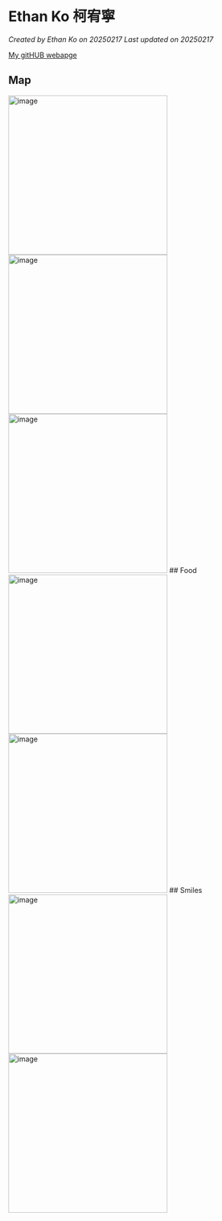 # Ethan Ko 柯宥寧

*Created by Ethan Ko on 20250217 Last updated on 20250217*

[My gitHUB webapge](https://github.com/EthanKo0205)


## Map
<img width="316" alt="image" src="https://i.ytimg.com/vi/_GiB2WWrPMg/hq720.jpg?sqp=-oaymwEhCK4FEIIDSFryq4qpAxMIARUAAAAAGAElAADIQj0AgKJD&rs=AOn4CLAcejQnGB0lJvMMw_WSVvDnejn--Q" />
<img width="316" alt="image" src="https://www.nccu.edu.tw/var/file/0/1000/pictures/74/part_14560_9552802_16023.jpg" />
<img width="316" alt="image" src="https://bizweb.dktcdn.net/100/180/874/files/nycu-2.jpg?v=1665045510670" />
## Food
<img width="316" alt="image" src="https://promova.com/content/small_italian_food_words_26076fb3f5.png" />
<img width="316" alt="image" src="https://japan-food-guide-prod.s3.ap-northeast-1.amazonaws.com/uploads/article/cover_image/000/000/007/84a54ff0d5428323f4b35273d74e43d08e7cb2e5fe0d763ea0b74715681d21b2/eye_catch_sushi.jpg?1734062190" />
## Smiles
<img width="316" alt="image" src="[https://assets.meetnewbooks.com/docImage/76047_kokoro-doc-image.webp](https://assets.meetnewbooks.com/docImage/76047_kokoro-doc-image.webp)" />
<img width="316" alt="image" src="https://www.susla.edu/assets/susla/images/MathmaticsImage.jpeg" />
